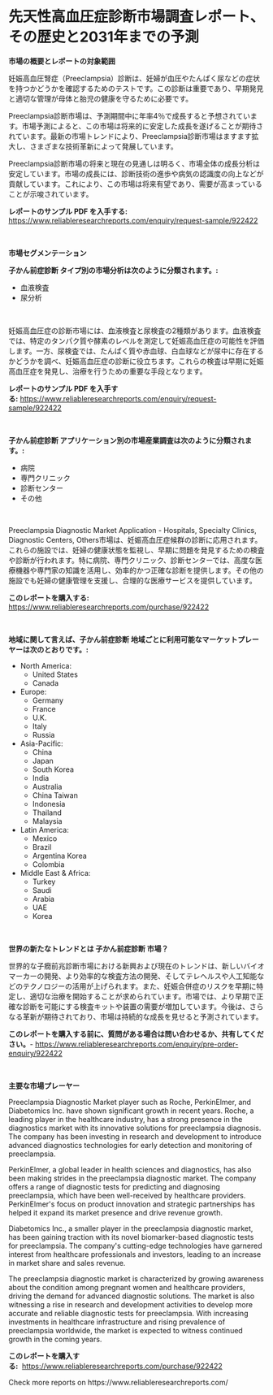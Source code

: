 <p><h1>先天性高血圧症診断市場調査レポート、その歴史と2031年までの予測</h1></p><p><strong>市場の概要とレポートの対象範囲</strong></p>
<p><p>妊娠高血圧腎症（Preeclampsia）診断は、妊婦が血圧やたんぱく尿などの症状を持つかどうかを確認するためのテストです。この診断は重要であり、早期発見と適切な管理が母体と胎児の健康を守るために必要です。</p><p>Preeclampsia診断市場は、予測期間中に年率4％で成長すると予想されています。市場予測によると、この市場は将来的に安定した成長を遂げることが期待されています。最新の市場トレンドにより、Preeclampsia診断市場はますます拡大し、さまざまな技術革新によって発展しています。</p><p>Preeclampsia診断市場の将来と現在の見通しは明るく、市場全体の成長分析は安定しています。市場の成長には、診断技術の進歩や病気の認識度の向上などが貢献しています。これにより、この市場は将来有望であり、需要が高まっていることが示唆されています。</p></p>
<p><strong>レポートのサンプル PDF を入手する:</strong> <a href="https://www.reliableresearchreports.com/enquiry/request-sample/922422">https://www.reliableresearchreports.com/enquiry/request-sample/922422</a></p>
<p>&nbsp;</p>
<p><strong>市場セグメンテーション</strong></p>
<p><strong>子かん前症診断 タイプ別の市場分析は次のように分類されます。:</strong></p>
<p><ul><li>血液検査</li><li>尿分析</li></ul></p>
<p>&nbsp;</p>
<p><p>妊娠高血圧症の診断市場には、血液検査と尿検査の2種類があります。血液検査では、特定のタンパク質や酵素のレベルを測定して妊娠高血圧症の可能性を評価します。一方、尿検査では、たんぱく質や赤血球、白血球などが尿中に存在するかどうかを調べ、妊娠高血圧症の診断に役立ちます。これらの検査は早期に妊娠高血圧症を発見し、治療を行うための重要な手段となります。</p></p>
<p><strong>レポートのサンプル PDF を入手する:</strong>&nbsp;<a href="https://www.reliableresearchreports.com/enquiry/request-sample/922422">https://www.reliableresearchreports.com/enquiry/request-sample/922422</a></p>
<p>&nbsp;</p>
<p><strong> 子かん前症診断 アプリケーション別の市場産業調査は次のように分類されます。:</strong></p>
<p><ul><li>病院</li><li>専門クリニック</li><li>診断センター</li><li>その他</li></ul></p>
<p>&nbsp;</p>
<p><p>Preeclampsia Diagnostic Market Application - Hospitals, Specialty Clinics, Diagnostic Centers, Others市場は、妊娠高血圧症候群の診断に応用されます。これらの施設では、妊婦の健康状態を監視し、早期に問題を発見するための検査や診断が行われます。特に病院、専門クリニック、診断センターでは、高度な医療機器や専門家の知識を活用し、効率的かつ正確な診断を提供します。その他の施設でも妊婦の健康管理を支援し、合理的な医療サービスを提供しています。</p></p>
<p><strong>このレポートを購入する:</strong>&nbsp; <a href="https://www.reliableresearchreports.com/purchase/922422">https://www.reliableresearchreports.com/purchase/922422</a></p>
<p>&nbsp;</p>
<p><strong>地域に関して言えば、子かん前症診断 地域ごとに利用可能なマーケットプレーヤーは次のとおりです。:</strong></p>
<p><ul>
    <li>
        North America:
        <ul>
            <li>United States</li>
            <li>Canada</li>
        </ul>
    </li>
    <li>
        Europe:
        <ul>
            <li>Germany</li>
            <li>France</li>
            <li>U.K.</li>
            <li>Italy</li>
            <li>Russia</li>
        </ul>
    </li>
    <li>
        Asia-Pacific:
        <ul>
            <li>China</li>
            <li>Japan</li>
            <li>South Korea</li>
            <li>India</li>
            <li>Australia</li>
            <li>China Taiwan</li>
            <li>Indonesia</li>
            <li>Thailand</li>
            <li>Malaysia</li>
        </ul>
    </li>
    <li>
        Latin America:
        <ul>
            <li>Mexico</li>
            <li>Brazil</li>
            <li>Argentina Korea</li>
            <li>Colombia</li>
        </ul>
    </li>
    <li>
        Middle East & Africa:
        <ul>
            <li>Turkey</li>
            <li>Saudi</li>
            <li>Arabia</li>
            <li>UAE</li>
            <li>Korea</li>
        </ul>
    </li>
    </ul></p>
<p>&nbsp;</p>
<p><strong>世界の新たなトレンドとは 子かん前症診断 市場？</strong></p>
<p><p>世界的な子癇前兆診断市場における新興および現在のトレンドは、新しいバイオマーカーの開発、より効率的な検査方法の開発、そしてテレヘルスや人工知能などのテクノロジーの活用が上げられます。また、妊娠合併症のリスクを早期に特定し、適切な治療を開始することが求められています。市場では、より早期で正確な診断を可能にする検査キットや装置の需要が増加しています。今後は、さらなる革新が期待されており、市場は持続的な成長を見せると予測されています。</p></p>
<p><strong>このレポートを購入する前に、質問がある場合は問い合わせるか、共有してください。</strong>- <a href="https://www.reliableresearchreports.com/enquiry/pre-order-enquiry/922422">https://www.reliableresearchreports.com/enquiry/pre-order-enquiry/922422</a></p>
<p>&nbsp;</p>
<p><strong>主要な市場プレーヤー</strong></p>
<p><p>Preeclampsia Diagnostic Market player such as Roche, PerkinElmer, and Diabetomics Inc. have shown significant growth in recent years. Roche, a leading player in the healthcare industry, has a strong presence in the diagnostics market with its innovative solutions for preeclampsia diagnosis. The company has been investing in research and development to introduce advanced diagnostics technologies for early detection and monitoring of preeclampsia.</p><p>PerkinElmer, a global leader in health sciences and diagnostics, has also been making strides in the preeclampsia diagnostic market. The company offers a range of diagnostic tests for predicting and diagnosing preeclampsia, which have been well-received by healthcare providers. PerkinElmer's focus on product innovation and strategic partnerships has helped it expand its market presence and drive revenue growth.</p><p>Diabetomics Inc., a smaller player in the preeclampsia diagnostic market, has been gaining traction with its novel biomarker-based diagnostic tests for preeclampsia. The company's cutting-edge technologies have garnered interest from healthcare professionals and investors, leading to an increase in market share and sales revenue.</p><p>The preeclampsia diagnostic market is characterized by growing awareness about the condition among pregnant women and healthcare providers, driving the demand for advanced diagnostic solutions. The market is also witnessing a rise in research and development activities to develop more accurate and reliable diagnostic tests for preeclampsia. With increasing investments in healthcare infrastructure and rising prevalence of preeclampsia worldwide, the market is expected to witness continued growth in the coming years.</p></p>
<p><strong>このレポートを購入する:</strong>&nbsp;&nbsp;<a href="https://www.reliableresearchreports.com/purchase/922422">https://www.reliableresearchreports.com/purchase/922422</a></p>
<p>Check more reports on https://www.reliableresearchreports.com/</p>